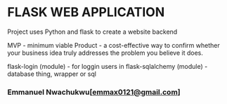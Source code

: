 # FLASK WEB APPLICATION

Project uses Python and flask to create a website backend

MVP - minimum viable Product - a cost-effective way to confirm whether your business idea truly addresses the problem you believe it does.

flask-login (module) - for loggin users in
flask-sqlalchemy (module) - database thing, wrapper or sql

### Emmanuel Nwachukwu[<emmax0121@gmail.com>]
